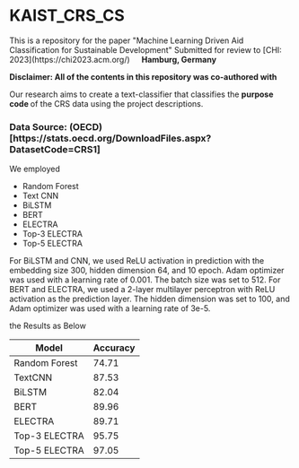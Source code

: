 <h1> KAIST_CRS_CS </h1>

<p> This is a repository for the paper "Machine Learning Driven Aid Classification for Sustainable Development"
Submitted for review to [CHI: 2023](https://chi2023.acm.org/) <img src="https://cdn-icons-png.flaticon.com/512/197/197571.png" width="13"/> <b>Hamburg, Germany</b> </p>


**Disclaimer: All of the contents in this repository was co-authored with**

<p> Our research aims to create a text-classifier that classifies the <b> purpose code </b> of the CRS data using the project descriptions. </p>

<h3> Data Source: (OECD)[https://stats.oecd.org/DownloadFiles.aspx?DatasetCode=CRS1] </h3>

<p> We employed </p>

<ul>
  <li>Random Forest</li>
  <li>Text CNN</li>
  <li>BiLSTM</li>
  <li>BERT</li>
  <li>ELECTRA</li>
  <li>Top-3 ELECTRA</li>
  <li>Top-5 ELECTRA</li>
</ul>

<p>For BiLSTM and CNN, we used ReLU activation in prediction with the embedding size 300, hidden dimension 64, and 10 epoch. Adam optimizer was used with a learning rate of 0.001. The batch size was set to 512.
For BERT and ELECTRA, we used a 2-layer multilayer perceptron with ReLU activation as the prediction layer. The hidden dimension was set to 100, and Adam optimizer was used with a learning rate of 3e-5. </p>

<p> the Results as Below </p>

| Model         | Accuracy |
|---------------|----------|
| Random Forest | 74.71    |
| TextCNN       | 87.53    |
| BiLSTM        | 82.04    |
| BERT          | 89.96    |
| ELECTRA       | 89.71    |
| Top-3 ELECTRA | 95.75    |
| Top-5 ELECTRA | 97.05    |